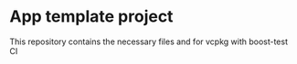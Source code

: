 # App template project

This repository contains the necessary files and for vcpkg with boost-test CI
